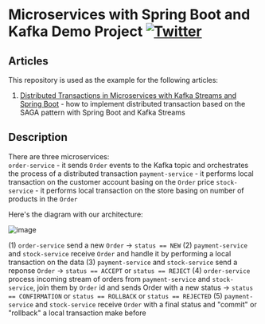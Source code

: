 # Microservices with Spring Boot and Kafka Demo Project [![Twitter](https://img.shields.io/twitter/follow/piotr_minkowski.svg?style=social&logo=twitter&label=Follow%20Me)](https://twitter.com/piotr_minkowski)

## Articles
This repository is used as the example for the following articles:
1. [Distributed Transactions in Microservices with Kafka Streams and Spring Boot]() - how to implement distributed transaction based on the SAGA pattern with Spring Boot and Kafka Streams

## Description
There are three microservices: \
`order-service` - it sends `Order` events to the Kafka topic and orchestrates the process of a distributed transaction
`payment-service` - it performs local transaction on the customer account basing on the `Order` price
`stock-service` - it performs local transaction on the store basing on number of products in the `Order`

Here's the diagram with our architecture:

![image](https://raw.githubusercontent.com/piomin/sample-spring-kafka-microservices/master/arch.png)

(1) `order-service` send a new `Order` -> `status == NEW`
(2) `payment-service` and `stock-service` receive `Order` and handle it by performing a local transaction on the data
(3) `payment-service` and `stock-service` send a reponse `Order` -> `status == ACCEPT` or `status == REJECT`
(4) `order-service` process incoming stream of orders from `payment-service` and `stock-service`, join them by `Order` id and sends Order with a new status -> `status == CONFIRMATION` or `status == ROLLBACK` or `status == REJECTED`
(5) `payment-service` and `stock-service` receive `Order` with a final status and "commit" or "rollback" a local transaction make before
